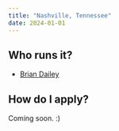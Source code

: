 ```yaml
---
title: "Nashville, Tennessee"
date: 2024-01-01
---
```


## Who runs it?

- [Brian Dailey](https://dailey.pag://dailey.page/about/)

## How do I apply?

Coming soon. :)
